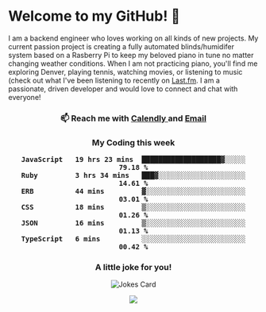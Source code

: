 <h1> Welcome to my GitHub! 👋 </h1>


  I am a backend engineer who loves working on all kinds of new projects. My current passion project is creating a fully automated blinds/humidifer system based on a Rasberry Pi to keep my beloved piano in tune no matter changing weather conditions. When I am not practicing piano, you'll find me exploring Denver, playing tennis, watching movies, or listening to music (check out what I've been listening to recently on [Last.fm](https://www.last.fm/user/mballa000). I am a passionate, driven developer and would love to connect and chat with everyone!

<h3 align = "center"> 📫 Reach me with <a href = "https://calendly.com/msbrandt00/30min"> Calendly </a> and <a href="mailto:msbrandt00@gmail.com">Email</a> 
 </h3>


 
<div align = "center"
[![Anurag's GitHub stats](https://github-readme-stats.vercel.app/api?username=mbrandt00)](https://github.com/anuraghazra/github-readme-stats)
          </div>
<h3 align="center">
  My Coding this week
<!--START_SECTION:waka-->

```text
JavaScript   19 hrs 23 mins  ███████████████████▓░░░░░   79.18 %
Ruby         3 hrs 34 mins   ███▓░░░░░░░░░░░░░░░░░░░░░   14.61 %
ERB          44 mins         ▓░░░░░░░░░░░░░░░░░░░░░░░░   03.01 %
CSS          18 mins         ▒░░░░░░░░░░░░░░░░░░░░░░░░   01.26 %
JSON         16 mins         ▒░░░░░░░░░░░░░░░░░░░░░░░░   01.13 %
TypeScript   6 mins          ░░░░░░░░░░░░░░░░░░░░░░░░░   00.42 %
```

<!--END_SECTION:waka-->

### A little joke for you!

![Jokes Card](https://readme-jokes.vercel.app/api?hideBorder)

<a href="https://www.linkedin.com/in/mbrandt00/"><img src="https://img.shields.io/badge/linkedin-%230077B5.svg?&style=for-the-badge&logo=linkedin&logoColor=white" /></a>
